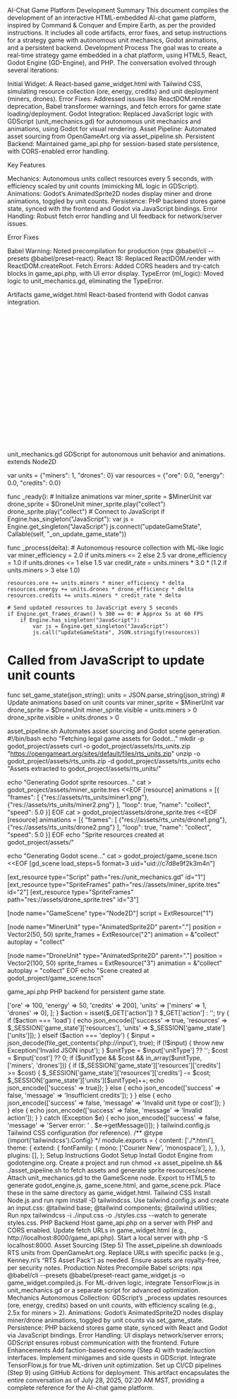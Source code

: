 AI-Chat Game Platform Development Summary
This document compiles the development of an interactive HTML-embedded AI-chat game platform, inspired by Command & Conquer and Empire Earth, as per the provided instructions. It includes all code artifacts, error fixes, and setup instructions for a strategy game with autonomous unit mechanics, Godot animations, and a persistent backend.
Development Process
The goal was to create a real-time strategy game embedded in a chat platform, using HTML5, React, Godot Engine (GD-Engine), and PHP. The conversation evolved through several iterations:

Initial Widget: A React-based game_widget.html with Tailwind CSS, simulating resource collection (ore, energy, credits) and unit deployment (miners, drones).
Error Fixes: Addressed issues like ReactDOM.render deprecation, Babel transformer warnings, and fetch errors for game state loading/deployment.
Godot Integration: Replaced JavaScript logic with GDScript (unit_mechanics.gd) for autonomous unit mechanics and animations, using Godot for visual rendering.
Asset Pipeline: Automated asset sourcing from OpenGameArt.org via asset_pipeline.sh.
Persistent Backend: Maintained game_api.php for session-based state persistence, with CORS-enabled error handling.

Key Features

Mechanics: Autonomous units collect resources every 5 seconds, with efficiency scaled by unit counts (mimicking ML logic in GDScript).
Animations: Godot’s AnimatedSprite2D nodes display miner and drone animations, toggled by unit counts.
Persistence: PHP backend stores game state, synced with the frontend and Godot via JavaScript bindings.
Error Handling: Robust fetch error handling and UI feedback for network/server issues.

Error Fixes

Babel Warning: Noted precompilation for production (npx @babel/cli --presets @babel/preset-react).
React 18: Replaced ReactDOM.render with ReactDOM.createRoot.
Fetch Errors: Added CORS headers and try-catch blocks in game_api.php, with UI error display.
TypeError (ml_logic): Moved logic to unit_mechanics.gd, eliminating the TypeError.

Artifacts
game_widget.html
React-based frontend with Godot canvas integration.
<!DOCTYPE html>
<html lang="en">
<head>
  <meta charset="UTF-8">
  <meta name="viewport" content="width=device-width, initial-scale=1.0">
  <title>AI-Chat Strategy Game Widget</title>
  <script src="https://cdn.jsdelivr.net/npm/react@18.2.0/umd/react.development.js"></script>
  <script src="https://cdn.jsdelivr.net/npm/react-dom@18.2.0/umd/react-dom.development.js"></script>
  <script src="https://cdn.jsdelivr.net/npm/@babel/standalone@7.20.6/babel.min.js"></script>
  <link rel="stylesheet" href="styles.css">
</head>
<body>
  <div id="root"></div>
  <div id="godot-container" style="width: 100%; height: 300px;"></div>
  <script type="text/babel">
    // Note: Babel standalone is used for development. For production, precompile scripts using Babel CLI: https://babeljs.io/docs/setup/
    const GameWidget = () => {
      const [gameState, setGameState] = React.useState({
        resources: { ore: 100, energy: 50, credits: 200 },
        units: { miners: 1, drones: 0 },
        message: '',
        error: '',
      });

      // Initialize Godot engine
      React.useEffect(() => {
        const script = document.createElement('script');
        script.src = 'godot_engine.js';
        script.async = true;
        script.onload = () => {
          if (window.Engine) {
            const engine = new Engine();
            engine.startGame({
              executable: 'game_scene.html',
              mainPack: 'game_scene.pck',
              canvas: document.getElementById('godot-container'),
            });
            window.godot = engine;
            engine.on('main', () => {
              engine.call('set_game_state', JSON.stringify(gameState.units));
            });
          } else {
            setGameState((prev) => ({ ...prev, error: 'Godot engine failed to load' }));
          }
        };
        script.onerror = () => {
          setGameState((prev) => ({ ...prev, error: 'Failed to load Godot engine script' }));
        };
        document.body.appendChild(script);

        window.updateGameState = (resources) => {
          setGameState((prev) => ({
            ...prev,
            resources: JSON.parse(resources),
            error: '',
          }));
        };
      }, []);

      // Fetch game state from backend
      React.useEffect(() => {
        fetch('http://your-server/game_api.php?action=load', {
          headers: { 'Access-Control-Allow-Origin': '*' },
        })
          .then((response) => {
            if (!response.ok) throw new Error('Network error: ' + response.status);
            return response.json();
          })
          .then((data) => {
            if (data.success) {
              setGameState((prev) => ({
                ...prev,
                resources: data.resources,
                units: data.units,
                error: '',
              }));
              if (window.godot) {
                window.godot.call('set_game_state', JSON.stringify(data.units));
              }
            } else {
              setGameState((prev) => ({ ...prev, error: data.message || 'Failed to load game state' }));
            }
          })
          .catch((error) => {
            setGameState((prev) => ({ ...prev, error: 'Error loading game state: ' + error.message }));
          });
      }, []);

      // Deploy new units
      const deployUnit = (unitType, cost) => {
        if (gameState.resources.credits >= cost) {
          fetch('http://your-server/game_api.php?action=deploy', {
            method: 'POST',
            headers: {
              'Content-Type': 'application/json',
              'Access-Control-Allow-Origin': '*',
            },
            body: JSON.stringify({ unitType, cost }),
          })
            .then((response) => {
              if (!response.ok) throw new Error('Network error: ' + response.status);
              return response.json();
            })
            .then((data) => {
              if (data.success) {
                setGameState((prev) => ({
                  ...prev,
                  resources: { ...prev.resources, credits: prev.resources.credits - cost },
                  units: { ...prev.units, [unitType]: prev.units[unitType] + 1 },
                  message: `Deployed 1 ${unitType}!`,
                  error: '',
                }));
                if (window.godot) {
                  window.godot.call('set_game_state', JSON.stringify({ ...gameState.units, [unitType]: gameState.units[unitType] + 1 }));
                }
              } else {
                setGameState((prev) => ({ ...prev, error: data.message || 'Failed to deploy unit' }));
              }
            })
            .catch((error) => {
              setGameState((prev) => ({ ...prev, error: 'Error deploying unit: ' + error.message }));
            });
        } else {
          setGameState((prev) => ({ ...prev, error: 'Insufficient credits!' }));
        }
      };

      return (
        <div className="p-6 bg-gray-900 text-white rounded-xl shadow-2xl max-w-lg mx-auto font-mono">
          <h2 className="text-2xl font-bold mb-4 text-center text-green-400">Command Center</h2>
          <p className="mb-2 text-gray-300">Autonomous Units Strategy (C&C/Empire Earth Style)</p>
          <div className="mb-4 p-4 bg-gray-800 rounded-lg">
            <h3 className="text-lg font-semibold">Resources</h3>
            <p>Ore: {gameState.resources.ore}</p>
            <p>Energy: {gameState.resources.energy}</p>
            <p>Credits: {gameState.resources.credits}</p>
          </div>
          <div className="mb-4 p-4 bg-gray-800 rounded-lg">
            <h3 className="text-lg font-semibold">Units</h3>
            <p>Miners: {gameState.units.miners} (GDScript Animated)</p>
            <p>Drones: {gameState.units.drones} (GDScript Animated)</p>
          </div>
          <div className="flex space-x-4 mb-4">
            <button
              className="px-4 py-2 bg-blue-600 hover:bg-blue-700 rounded transition"
              onClick={() => deployUnit('miners', 50)}
            >
              Deploy Miner (50 Credits)
            </button>
            <button
              className="px-4 py-2 bg-purple-600 hover:bg-purple-700 rounded transition"
              onClick={() => deployUnit('drones', 75)}
            >
              Deploy Drone (75 Credits)
            </button>
          </div>
          {gameState.message && <p className="text-yellow-400">{gameState.message}</p>}
          {gameState.error && <p className="text-red-400">{gameState.error}</p>}
        </div>
      );
    };

    const root = ReactDOM.createRoot(document.getElementById('root'));
    root.render(<GameWidget />);
  </script>
</body>
</html>

unit_mechanics.gd
GDScript for autonomous unit behavior and animations.
extends Node2D

var units = {"miners": 1, "drones": 0}
var resources = {"ore": 0.0, "energy": 0.0, "credits": 0.0}

func _ready():
	# Initialize animations
	var miner_sprite = $MinerUnit
	var drone_sprite = $DroneUnit
	miner_sprite.play("collect")
	drone_sprite.play("collect")
	# Connect to JavaScript
	if Engine.has_singleton("JavaScript"):
		var js = Engine.get_singleton("JavaScript")
		js.connect("updateGameState", Callable(self, "_on_update_game_state"))

func _process(delta):
	# Autonomous resource collection with ML-like logic
	var miner_efficiency = 2.0 if units.miners <= 2 else 2.5
	var drone_efficiency = 1.0 if units.drones <= 1 else 1.5
	var credit_rate = units.miners * 3.0 * (1.2 if units.miners > 3 else 1.0)
	
	resources.ore += units.miners * miner_efficiency * delta
	resources.energy += units.drones * drone_efficiency * delta
	resources.credits += units.miners * credit_rate * delta
	
	# Send updated resources to JavaScript every 5 seconds
	if Engine.get_frames_drawn() % 300 == 0: # Approx 5s at 60 FPS
		if Engine.has_singleton("JavaScript"):
			var js = Engine.get_singleton("JavaScript")
			js.call("updateGameState", JSON.stringify(resources))

# Called from JavaScript to update unit counts
func set_game_state(json_string):
	units = JSON.parse_string(json_string)
	# Update animations based on unit counts
	var miner_sprite = $MinerUnit
	var drone_sprite = $DroneUnit
	miner_sprite.visible = units.miners > 0
	drone_sprite.visible = units.drones > 0

asset_pipeline.sh
Automates asset sourcing and Godot scene generation.
#!/bin/bash
echo "Fetching legal game assets for Godot..."
mkdir -p godot_project/assets
curl -o godot_project/assets/rts_units.zip "https://opengameart.org/sites/default/files/rts_units.zip"
unzip -o godot_project/assets/rts_units.zip -d godot_project/assets/rts_units
echo "Assets extracted to godot_project/assets/rts_units/"

echo "Generating Godot sprite resources..."
cat > godot_project/assets/miner_sprite.tres <<EOF
[resource]
animations = [{
    "frames": [
        {"res://assets/rts_units/miner1.png"},
        {"res://assets/rts_units/miner2.png"}
    ],
    "loop": true,
    "name": "collect",
    "speed": 5.0
}]
EOF
cat > godot_project/assets/drone_sprite.tres <<EOF
[resource]
animations = [{
    "frames": [
        {"res://assets/rts_units/drone1.png"},
        {"res://assets/rts_units/drone2.png"}
    ],
    "loop": true,
    "name": "collect",
    "speed": 5.0
}]
EOF
echo "Sprite resources created at godot_project/assets/"

echo "Generating Godot scene..."
cat > godot_project/game_scene.tscn <<EOF
[gd_scene load_steps=5 format=3 uid="uid://c7d8e9f2k3m4n"]

[ext_resource type="Script" path="res://unit_mechanics.gd" id="1"]
[ext_resource type="SpriteFrames" path="res://assets/miner_sprite.tres" id="2"]
[ext_resource type="SpriteFrames" path="res://assets/drone_sprite.tres" id="3"]

[node name="GameScene" type="Node2D"]
script = ExtResource("1")

[node name="MinerUnit" type="AnimatedSprite2D" parent="."]
position = Vector2(50, 50)
sprite_frames = ExtResource("2")
animation = &"collect"
autoplay = "collect"

[node name="DroneUnit" type="AnimatedSprite2D" parent="."]
position = Vector2(100, 50)
sprite_frames = ExtResource("3")
animation = &"collect"
autoplay = "collect"
EOF
echo "Scene created at godot_project/game_scene.tscn"

game_api.php
PHP backend for persistent game state.
<?php
header('Content-Type: application/json');
header('Access-Control-Allow-Origin: *');
header('Access-Control-Allow-Methods: GET, POST');
header('Access-Control-Allow-Headers: Content-Type');
session_start();

// Initialize game state if not set
if (!isset($_SESSION['game_state'])) {
    $_SESSION['game_state'] = [
        'resources' => ['ore' => 100, 'energy' => 50, 'credits' => 200],
        'units' => ['miners' => 1, 'drones' => 0],
    ];
}

$action = isset($_GET['action']) ? $_GET['action'] : '';

try {
    if ($action === 'load') {
        echo json_encode(['success' => true, 'resources' => $_SESSION['game_state']['resources'], 'units' => $_SESSION['game_state']['units']]);
    } elseif ($action === 'deploy') {
        $input = json_decode(file_get_contents('php://input'), true);
        if (!$input) {
            throw new Exception('Invalid JSON input');
        }
        $unitType = $input['unitType'] ?? '';
        $cost = $input['cost'] ?? 0;

        if ($unitType && $cost && in_array($unitType, ['miners', 'drones'])) {
            if ($_SESSION['game_state']['resources']['credits'] >= $cost) {
                $_SESSION['game_state']['resources']['credits'] -= $cost;
                $_SESSION['game_state']['units'][$unitType]++;
                echo json_encode(['success' => true]);
            } else {
                echo json_encode(['success' => false, 'message' => 'Insufficient credits']);
            }
        } else {
            echo json_encode(['success' => false, 'message' => 'Invalid unit type or cost']);
        }
    } else {
        echo json_encode(['success' => false, 'message' => 'Invalid action']);
    }
} catch (Exception $e) {
    echo json_encode(['success' => false, 'message' => 'Server error: ' . $e->getMessage()]);
}

tailwind.config.js
Tailwind CSS configuration (for reference).
/** @type {import('tailwindcss').Config} */
module.exports = {
  content: ['./*.html'],
  theme: {
    extend: {
      fontFamily: {
        mono: ['Courier New', 'monospace'],
      },
    },
  },
  plugins: [],
};

Setup Instructions
Godot Setup

Install Godot Engine from godotengine.org.
Create a project and run chmod +x asset_pipeline.sh && ./asset_pipeline.sh to fetch assets and generate sprite resources/scene.
Attach unit_mechanics.gd to the GameScene node.
Export to HTML5 to generate godot_engine.js, game_scene.html, and game_scene.pck. Place these in the same directory as game_widget.html.

Tailwind CSS

Install Node.js and run npm install -D tailwindcss.
Use tailwind.config.js and create an input.css:

@tailwind base;
@tailwind components;
@tailwind utilities;


Run npx tailwindcss -i ./input.css -o ./styles.css --watch to generate styles.css.

PHP Backend

Host game_api.php on a server with PHP and CORS enabled.
Update fetch URLs in game_widget.html (e.g., http://localhost:8000/game_api.php).
Start a local server with php -S localhost:8000.

Asset Sourcing (Step 5)

The asset_pipeline.sh downloads RTS units from OpenGameArt.org. Replace URLs with specific packs (e.g., Kenney.nl’s “RTS Asset Pack”) as needed.
Ensure assets are royalty-free, per security notes.

Production Notes

Precompile Babel scripts: npx @babel/cli --presets @babel/preset-react game_widget.js -o game_widget.compiled.js.
For ML-driven logic, integrate TensorFlow.js in unit_mechanics.gd or a separate script for advanced optimization.

Mechanics

Autonomous Collection: GDScript’s _process updates resources (ore, energy, credits) based on unit counts, with efficiency scaling (e.g., 2.5x for miners > 2).
Animations: Godot’s AnimatedSprite2D nodes display miner/drone animations, toggled by unit counts via set_game_state.
Persistence: PHP backend stores game state, synced with React and Godot via JavaScript bindings.
Error Handling: UI displays network/server errors; GDScript ensures robust communication with the frontend.

Future Enhancements

Add faction-based economy (Step 4) with trade/auction interfaces.
Implement minigames and side quests in GDScript.
Integrate TensorFlow.js for true ML-driven unit optimization.
Set up CI/CD pipelines (Step 9) using GitHub Actions for deployment.

This artifact encapsulates the entire conversation as of July 28, 2025, 02:20 AM MST, providing a complete reference for the AI-chat game platform.
